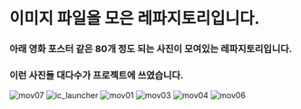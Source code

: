 <H1>이미지 파일을 모은 레파지토리입니다.</H1>

<H3>아래 영화 포스터 같은 80개 정도 되는 사진이 모여있는 레파지토리입니다.</H3>
<H3>이런 사진들 대다수가 프로젝트에 쓰였습니다.</H3>

![mov07](https://github.com/do04200611/MobilePorjectReport/assets/74278578/48f505b3-1807-46d4-8c5f-1f12aa4cd865)
![ic_launcher](https://github.com/do04200611/MobilePorjectReport/assets/74278578/5ba6695e-c632-4a9f-b519-67b5dcc5be93)
![mov01](https://github.com/do04200611/MobilePorjectReport/assets/74278578/6686a9cb-05cc-4c86-bef9-3b72b1ab20e7)
![mov03](https://github.com/do04200611/MobilePorjectReport/assets/74278578/526d663b-f349-4dc1-9680-2bd3e0c4b33c)
![mov04](https://github.com/do04200611/MobilePorjectReport/assets/74278578/62e650fb-67da-4be1-96b2-1eaf6e4e8d64)
![mov06](https://github.com/do04200611/MobilePorjectReport/assets/74278578/844f279f-23a2-4d28-8cbe-be2f615ffeec)
